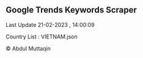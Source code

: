 

## Google Trends Keywords Scraper 
 
Last Update 21-02-2023 , 14:00:09

Country List :
VIETNAM.json



© Abdul Muttaqin 
